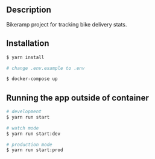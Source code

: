 ## Description

Bikeramp project for tracking bike delivery stats.

## Installation

```bash
$ yarn install

# change .env.example to .env

$ docker-compose up
```

## Running the app outside of container

```bash
# development
$ yarn run start

# watch mode
$ yarn run start:dev

# production mode
$ yarn run start:prod
```

